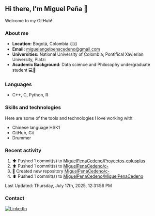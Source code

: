 ## Hi there, I'm Miguel Peña 👋

Welcome to my GitHub!

### About me

- **Location:** Bogotá, Colombia :colombia:
- **Email:** <miguelangelpenacedeno@gmail.com>
- **Universities:** National University of Colombia, Pontifical Xavierian University, Platzi
- **Academic Background:** Data science and Philosophy undergraduate student :computer::book:

### Languages

- C++, C, Python, R

### Skills and technologies

Here are some of the tools and technologies I love working with:

- Chinese language HSK1
- GitHub, Git
- Drummer

### Recent activity
<!--RECENT_ACTIVITY:start-->
1. ⬆️ Pushed 1 commit(s) to [MiguelPenaCedeno/Proyectos-cplusplus](https://github.com/MiguelPenaCedeno/Proyectos-cplusplus)<br>
2. ⬆️ Pushed 1 commit(s) to [MiguelPenaCedeno/c-](https://github.com/MiguelPenaCedeno/c-)<br>
3. 📔 Created new repository [MiguelPenaCedeno/c-](https://github.com/MiguelPenaCedeno/c-)<br>
4. ⬆️ Pushed 1 commit(s) to [MiguelPenaCedeno/MiguelPenaCedeno](https://github.com/MiguelPenaCedeno/MiguelPenaCedeno)<br>
<!--RECENT_ACTIVITY:end-->

<!--RECENT_ACTIVITY:last_update-->
Last Updated: Thursday, July 17th, 2025, 12:31:56 PM
<!--RECENT_ACTIVITY:last_update_end-->

### Contact

[![LinkedIn](https://img.shields.io/badge/LinkedIn-Profile-blue?style=for-the-badge&logo=linkedin)](https://www.linkedin.com/in/miguel-angel-pena-cedeno/)
